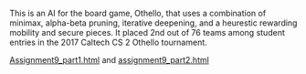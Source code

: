 This is an AI for the board game, Othello, that uses a combination of minimax, alpha-beta pruning, iterative deepening, and a heurestic rewarding mobility and secure pieces. It placed 2nd out of 76 teams among student entries in the 2017 Caltech CS 2 Othello tournament.

[Assignment9_part1.html](http://htmlpreview.github.io/?https://github.com/caltechcs2/othello/blob/master/assignment9_part1.html) and [assignment9_part2.html](http://htmlpreview.github.io/?https://github.com/caltechcs2/othello/blob/master/assignment9_part2.html)
